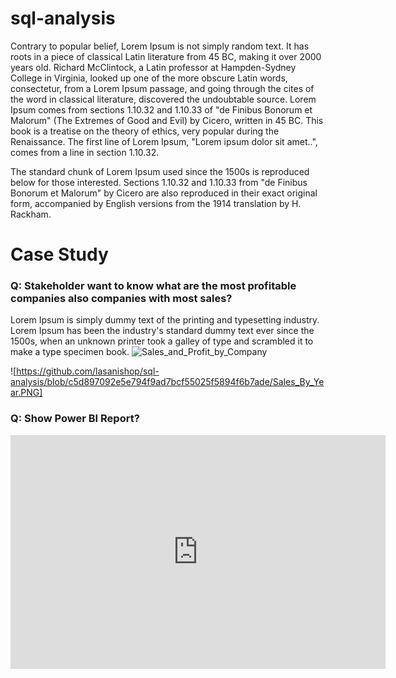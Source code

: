 # sql-analysis
Contrary to popular belief, Lorem Ipsum is not simply random text. It has roots in a piece of classical Latin literature from 45 BC, making it over 2000 years old. Richard McClintock, a Latin professor at Hampden-Sydney College in Virginia, looked up one of the more obscure Latin words, consectetur, from a Lorem Ipsum passage, and going through the cites of the word in classical literature, discovered the undoubtable source. Lorem Ipsum comes from sections 1.10.32 and 1.10.33 of "de Finibus Bonorum et Malorum" (The Extremes of Good and Evil) by Cicero, written in 45 BC. This book is a treatise on the theory of ethics, very popular during the Renaissance. The first line of Lorem Ipsum, "Lorem ipsum dolor sit amet..", comes from a line in section 1.10.32.

The standard chunk of Lorem Ipsum used since the 1500s is reproduced below for those interested. Sections 1.10.32 and 1.10.33 from "de Finibus Bonorum et Malorum" by Cicero are also reproduced in their exact original form, accompanied by English versions from the 1914 translation by H. Rackham.

# Case Study
### Q: Stakeholder want to know what are the most profitable companies also companies with most sales?
Lorem Ipsum is simply dummy text of the printing and typesetting industry. Lorem Ipsum has been the industry's standard dummy text ever since the 1500s, when an unknown printer took a galley of type and scrambled it to make a type specimen book.
![Sales_and_Profit_by_Company](https://github.com/lasanishop/sql-analysis/assets/106479742/bdfe15b2-82f0-475c-bfbb-9e4dee9d2b47)

![https://github.com/lasanishop/sql-analysis/blob/c5d897092e5e794f9ad7bcf55025f5894f6b7ade/Sales_By_Year.PNG]

### Q: Show Power BI Report?
<iframe title="Report Section" width="600" height="373.5" src="https://app.powerbi.com/view?r=eyJrIjoiNjlhNWQwMzEtZTU5Mi00YWE2LTgwMTktMWEzNzk3OTFhMTRiIiwidCI6ImEzZGQxNmFlLTNlOGQtNDBhZS1iMmM3LWI0MDY1MjM3Yjg4MyIsImMiOjl9" frameborder="0" allowFullScreen="true"></iframe>
